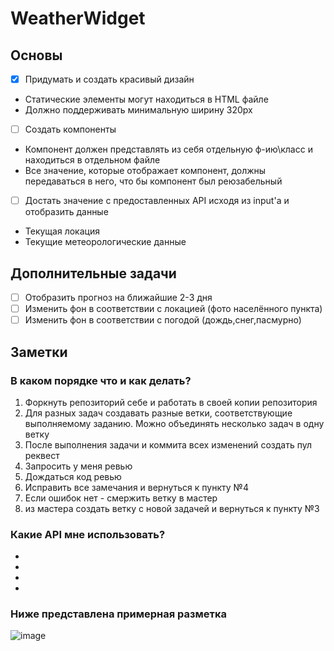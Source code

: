 # WeatherWidget

## Основы
- [x] Придумать и создать красивый дизайн
* Статические элементы могут находиться в HTML файле
* Должно поддерживать минимальную ширину 320px
- [ ] Создать компоненты
* Компонент должен представлять из себя отдельную ф-ию\класс и находиться в отдельном файле
* Все значение, которые отображает компонент, должны передаваться в него, что бы компонент был реюзабельный
- [ ] Достать значение с предоставленных API исходя из input'а и отобразить данные
* Текущая локация
* Текущие метеорологические данные
## Дополнительные задачи
- [ ] Отобразить прогноз на ближайшие 2-3 дня
- [ ] Изменить фон в соответствии с локацией (фото населённого пункта)
- [ ] Изменить фон в соответствии с погодой (дождь,снег,пасмурно)
## Заметки
### В каком порядке что и как делать?

1. Форкнуть репозиторий себе и работать в своей копии репозитория
2. Для разных задач создавать разные ветки, соответствующие выполняемому заданию. Можно объединять несколько задач в одну ветку
3. После выполнения задачи и коммита всех изменений создать пул реквест
4. Запросить у меня ревью
5. Дождаться код ревью
6. Исправить все замечания и вернуться к пункту №4
7. Если ошибок нет - смержить ветку в мастер
8. из мастера создать ветку с новой задачей и вернуться к пункту №3

### Какие API мне использовать?

*
*
*
*

### Ниже представлена примерная разметка
![image](https://user-images.githubusercontent.com/55091338/132102051-aa2e5ce9-a8f4-4288-9d97-ffa6c5f62b21.png)
